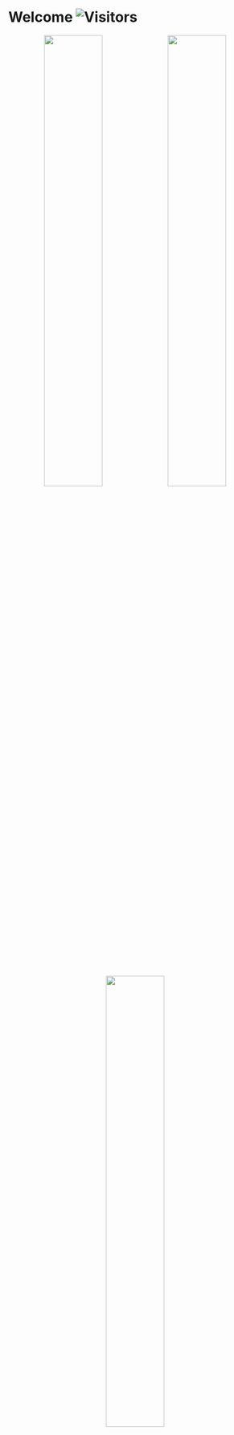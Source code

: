 # Welcome ![Visitors](https://visitor-badge.glitch.me/badge?page_id=l3r8yJ) 

<p align="center">
  <img width="48%" src="https://github-readme-stats.vercel.app/api?username=l3r8yJ&show_icons=true&theme=tokyonight" />
  <img width="48%" src="https://github-readme-streak-stats.herokuapp.com/?user=l3r8yJ&theme=tokyonight" />
  <img width="48%" src="https://github-readme-stats.vercel.app/api/top-langs/?username=l3r8yJ&langs_count=8&theme=tokyonight&layout=compact" />
</p>
<!--
**l3r8yJ/l3r8yJ** is a ✨ _special_ ✨ repository because its `README.md` (this file) appears on your GitHub profile.

Here are some ideas to get you started:

- 🔭 I’m currently working on ...
- 🌱 I’m currently learning ...
- 👯 I’m looking to collaborate on ...
- 🤔 I’m looking for help with ...
- 💬 Ask me about ...
- 📫 How to reach me: ...
- 😄 Pronouns: ...
- ⚡ Fun fact: ...
-->

